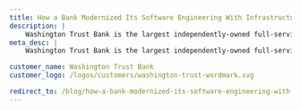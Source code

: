 ```yaml
---
title: How a Bank Modernized Its Software Engineering With Infrastructure as Code Automation
description: |
    Washington Trust Bank is the largest independently-owned full-service commercial bank in the Northwest. It wanted to maintain secure, reliable, and compliant cloud resources while also empower more agile development teams as it modernized its software development and infrastructure. The bank used Pulumi to automate building and deploying its cloud infrastructure, eliminate infrastructure provisioning as a bottleneck, and empower developers to self-service infrastructure and increase productivity.
meta_desc: |
    Washington Trust Bank is the largest independently-owned full-service commercial bank in the Northwest. It wanted to maintain secure, reliable, and compliant cloud resources while also empower more agile development teams as it modernized its software development and infrastructure. The bank used Pulumi to automate building and deploying its cloud infrastructure, eliminate infrastructure provisioning as a bottleneck, and empower developers to self-service infrastructure and increase productivity.

customer_name: Washington Trust Bank
customer_logo: /logos/customers/washington-trust-wordmark.svg

redirect_to: /blog/how-a-bank-modernized-its-software-engineering-with-infrastructure-as-code-automation
---
```

